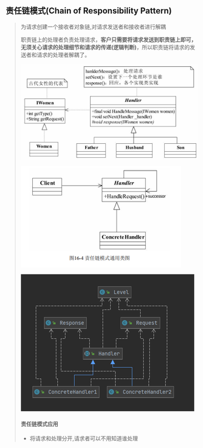 ## 责任链模式(Chain of Responsibility Pattern)

> 为请求创建一个接收者对象链,对请求发送者和接收者进行解耦
>
> 职责链上的处理者负责处理请求，**客户只需要将请求发送到职责链上即可，无须关心请求的处理细节和请求的传递(逻辑判断)**，所以职责链将请求的发送者和请求的处理者解耦了。
>
> ![image-20211119170111690](image-20211119170111690.png) 
>
> ![image-20211119171229111](image-20211119171229111.png) 
>
> ![image-20211119204137841](image-20211119204137841.png) 
>
> #### **责任链模式应用**
>
> - 将请求和处理分开,请求者可以不用知道谁处理
>
> 

